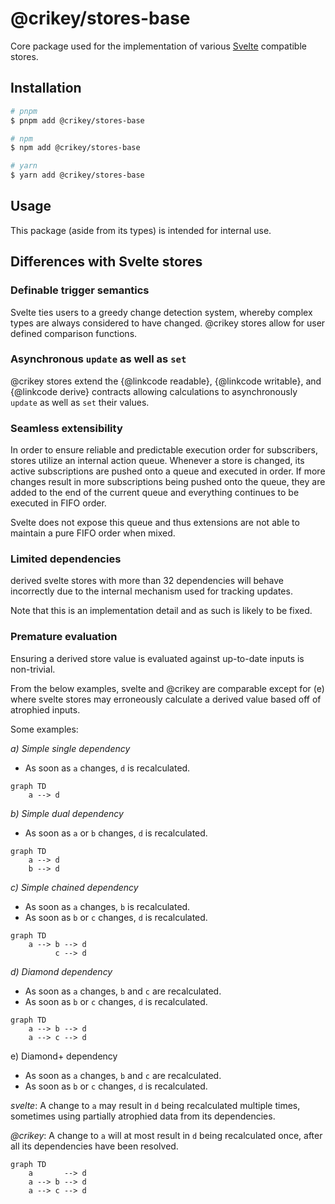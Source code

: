 # @crikey/stores-base

Core package used for the implementation of various [Svelte](https://svelte.dev/) compatible stores.

## Installation

```bash
# pnpm
$ pnpm add @crikey/stores-base

# npm
$ npm add @crikey/stores-base

# yarn
$ yarn add @crikey/stores-base
```

## Usage

This package (aside from its types) is intended for internal use.

## Differences with Svelte stores 

### Definable trigger semantics
Svelte ties users to a greedy change detection system, whereby complex types are always considered to have changed.
@crikey stores allow for user defined comparison functions. 

### Asynchronous `update` as well as `set` 

@crikey stores extend the {@linkcode readable}, {@linkcode writable}, and {@linkcode derive} contracts allowing 
calculations to asynchronously `update` as well as `set` their values.

### Seamless extensibility
In order to ensure reliable and predictable execution order for subscribers, stores utilize an internal action queue.
Whenever a store is changed, its active subscriptions are pushed onto a queue and executed in order. If more changes 
result in more subscriptions being pushed onto the queue, they are added to the end of the current queue and everything 
continues to be executed in FIFO order.

Svelte does not expose this queue and thus extensions are not able to maintain a pure FIFO order when mixed.

### Limited dependencies
derived svelte stores with more than 32 dependencies will behave incorrectly due to the internal mechanism used for 
tracking updates.

Note that this is an implementation detail and as such is likely to be fixed.

### Premature evaluation
Ensuring a derived store value is evaluated against up-to-date inputs is non-trivial.

From the below examples, svelte and @crikey are comparable except for (e) where svelte stores may erroneously calculate
a derived value based off of atrophied inputs.

Some examples:

_a) Simple single dependency_
* As soon as `a` changes, `d` is recalculated.
```mermaid
graph TD
    a --> d
```

_b) Simple dual dependency_
* As soon as `a` or `b` changes, `d` is recalculated.
```mermaid
graph TD
    a --> d
    b --> d
```

_c) Simple chained dependency_
* As soon as `a` changes, `b` is recalculated.
* As soon as `b` or `c` changes, `d` is recalculated.
```mermaid
graph TD
    a --> b --> d
          c --> d
```

_d) Diamond dependency_
* As soon as `a` changes, `b` and `c` are recalculated. 
* As soon as `b` or `c` changes, `d` is recalculated.

```mermaid
graph TD
    a --> b --> d
    a --> c --> d
```

e) Diamond+ dependency
* As soon as `a` changes, `b` and `c` are recalculated.
* As soon as `b` or `c` changes, `d` is recalculated.

_svelte_:
A change to `a` may result in `d` being recalculated multiple times, sometimes using partially atrophied data from its 
dependencies.

_@crikey_:
A change to `a` will at most result in `d` being recalculated once, after all its dependencies have been resolved. 
```mermaid
graph TD
    a       --> d
    a --> b --> d
    a --> c --> d
```
